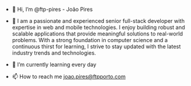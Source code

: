 - 👋 Hi, I’m @ftp-pires - João Pires
  
- 👀 I am a passionate and experienced senior full-stack developer with expertise in web and mobile technologies. I enjoy building robust and scalable applications that provide meaningful solutions to real-world problems. With a strong foundation in computer science and a continuous thirst for learning, I strive to stay updated with the latest industry trends and technologies.

- 🌱 I’m currently learning every day
  
- 📫 How to reach me joao.pires@ftpporto.com

